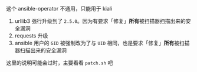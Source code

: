 这个 ansible-operator 不通用，只能用于 kiali

1. urllib3 强行升级到了 `2.5.0`。因为有要求「修复」**所有**被扫描器扫描出来的安全漏洞
2. requests 升级
3. ansible 用户的 `GID` 被强制改为了与 `UID` 相同，也是要求「修复」**所有**被扫描器扫描出来的安全漏洞

这里的说明可能会过时，主要看看 `patch.sh` 吧
